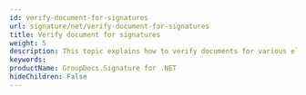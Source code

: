 ```yaml
---
id: verify-document-for-signatures
url: signature/net/verify-document-for-signatures
title: Verify document for signatures
weight: 5
description: This topic explains how to verify documents for various electronic signatures with GroupDocs.Signature API.
keywords: 
productName: GroupDocs.Signature for .NET
hideChildren: False
---
```

